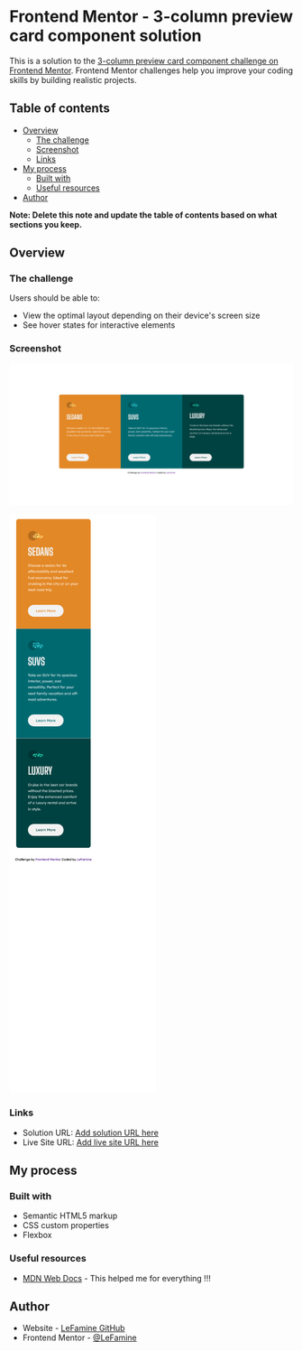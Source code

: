 # Frontend Mentor - 3-column preview card component solution

This is a solution to the [3-column preview card component challenge on Frontend Mentor](https://www.frontendmentor.io/challenges/3column-preview-card-component-pH92eAR2-). Frontend Mentor challenges help you improve your coding skills by building realistic projects. 

## Table of contents

- [Overview](#overview)
  - [The challenge](#the-challenge)
  - [Screenshot](#screenshot)
  - [Links](#links)
- [My process](#my-process)
  - [Built with](#built-with)
  - [Useful resources](#useful-resources)
- [Author](#author)


**Note: Delete this note and update the table of contents based on what sections you keep.**

## Overview

### The challenge

Users should be able to:

- View the optimal layout depending on their device's screen size
- See hover states for interactive elements

### Screenshot

![](screenshot.png)

![](responsive.png)


### Links

- Solution URL: [Add solution URL here](https://your-solution-url.com)
- Live Site URL: [Add live site URL here]()

## My process

### Built with

- Semantic HTML5 markup
- CSS custom properties
- Flexbox

### Useful resources

- [MDN Web Docs](https://developer.mozilla.org/fr/) - This helped me for everything !!!

## Author

- Website - [LeFamine GitHub](https://github.com/LeFamine)
- Frontend Mentor - [@LeFamine](https://www.frontendmentor.io/profile/LeFamine)
